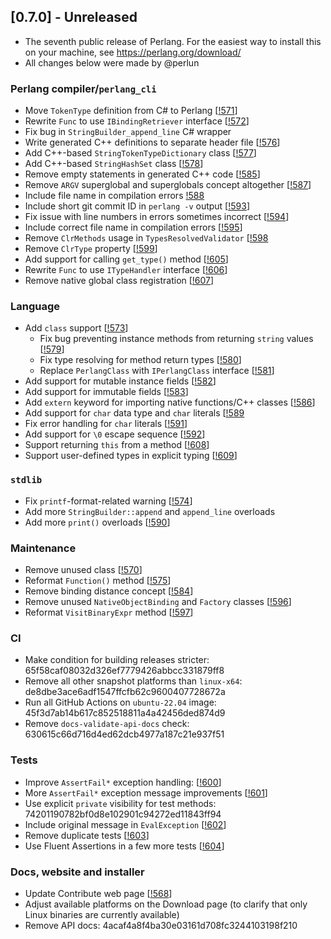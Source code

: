 ## [0.7.0] - Unreleased
- The seventh public release of Perlang. For the easiest way to install this on your machine, see https://perlang.org/download/
- All changes below were made by @perlun

### Perlang compiler/`perlang_cli`
- Move `TokenType` definition from C# to Perlang [[!571][571]]
- Rewrite `Func` to use `IBindingRetriever` interface [[!572][572]]
- Fix bug in `StringBuilder_append_line` C# wrapper
- Write generated C++ definitions to separate header file [[!576][576]]
- Add C++-based `StringTokenTypeDictionary` class [[!577][577]]
- Add C++-based `StringHashSet` class [[!578][578]]
- Remove empty statements in generated C++ code [[!585][585]]
- Remove `ARGV` superglobal and superglobals concept altogether [[!587][587]]
- Include file name in compilation errors [!588][588]
- Include short git commit ID in `perlang -v` output [[!593][593]]
- Fix issue with line numbers in errors sometimes incorrect [[!594][594]]
- Include correct file name in compilation errors [[!595][595]]
- Remove `ClrMethods` usage in `TypesResolvedValidator` [[!598][598]
- Remove `ClrType` property [[!599][599]]
- Add support for calling `get_type()` method [[!605][605]]
- Rewrite `Func` to use `ITypeHandler` interface [[!606][606]]
- Remove native global class registration [[!607][607]]

### Language
- Add `class` support [[!573][573]]
  - Fix bug preventing instance methods from returning `string` values [[!579][579]]
  - Fix type resolving for method return types [[!580][580]]
  - Replace `PerlangClass` with `IPerlangClass` interface [[!581][581]]
- Add support for mutable instance fields [[!582][582]]
- Add support for immutable fields [[!583][583]]
- Add `extern` keyword for importing native functions/C++ classes [[!586][586]]
- Add support for `char` data type and `char` literals [[!589][589]
- Fix error handling for `char` literals [[!591][591]]
- Add support for `\0` escape sequence [[!592][592]]
- Support returning `this` from a method [[!608][608]]
- Support user-defined types in explicit typing [[!609][609]]

### `stdlib`
- Fix `printf`-format-related warning [[!574][574]]
- Add more `StringBuilder::append` and `append_line` overloads
- Add more `print()` overloads [[!590][590]]

### Maintenance
 - Remove unused class [[!570][570]]
 - Reformat `Function()` method [[!575][575]]
 - Remove binding distance concept [[!584][584]]
 - Remove unused `NativeObjectBinding` and `Factory` classes [[!596][596]]
 - Reformat `VisitBinaryExpr` method [[!597][597]]

### CI
- Make condition for building releases stricter: 65f58caf08032d326ef7779426abbcc331879ff8
- Remove all other snapshot platforms than `linux-x64`: de8dbe3ace6adf1547ffcfb62c9600407728672a
- Run all GitHub Actions on `ubuntu-22.04` image: 45f3d7ab14b617c852518811a4a42456ded874d9
- Remove `docs-validate-api-docs` check: 630615c66d716d4ed62dcb4977a187c21e937f51

### Tests
 - Improve `AssertFail*` exception handling: [[!600][600]]
 - More `AssertFail*` exception message improvements [[!601][601]]
 - Use explicit `private` visibility for test methods: 74201190782bf0d8e102901c94272ed11843ff94
 - Include original message in `EvalException` [[!602][602]]
 - Remove duplicate tests [[!603][603]]
 - Use Fluent Assertions in a few more tests [[!604][604]]

### Docs, website and installer
- Update Contribute web page [[!568][568]]
- Adjust available platforms on the Download page (to clarify that only Linux binaries are currently available)
- Remove API docs: 4acaf4a8f4ba30e03161d708fc3244103198f210

[568]: https://gitlab.perlang.org/perlang/perlang/merge_requests/568
[570]: https://gitlab.perlang.org/perlang/perlang/merge_requests/570
[571]: https://gitlab.perlang.org/perlang/perlang/merge_requests/571
[572]: https://gitlab.perlang.org/perlang/perlang/merge_requests/572
[573]: https://gitlab.perlang.org/perlang/perlang/merge_requests/573
[574]: https://gitlab.perlang.org/perlang/perlang/merge_requests/574
[575]: https://gitlab.perlang.org/perlang/perlang/merge_requests/575
[576]: https://gitlab.perlang.org/perlang/perlang/merge_requests/576
[577]: https://gitlab.perlang.org/perlang/perlang/merge_requests/577
[578]: https://gitlab.perlang.org/perlang/perlang/merge_requests/578
[579]: https://gitlab.perlang.org/perlang/perlang/merge_requests/579
[580]: https://gitlab.perlang.org/perlang/perlang/merge_requests/580
[581]: https://gitlab.perlang.org/perlang/perlang/merge_requests/581
[582]: https://gitlab.perlang.org/perlang/perlang/merge_requests/582
[583]: https://gitlab.perlang.org/perlang/perlang/merge_requests/583
[584]: https://gitlab.perlang.org/perlang/perlang/merge_requests/584
[585]: https://gitlab.perlang.org/perlang/perlang/merge_requests/585
[586]: https://gitlab.perlang.org/perlang/perlang/merge_requests/586
[587]: https://gitlab.perlang.org/perlang/perlang/merge_requests/587
[588]: https://gitlab.perlang.org/perlang/perlang/merge_requests/588
[589]: https://gitlab.perlang.org/perlang/perlang/merge_requests/589
[590]: https://gitlab.perlang.org/perlang/perlang/merge_requests/590
[591]: https://gitlab.perlang.org/perlang/perlang/merge_requests/591
[592]: https://gitlab.perlang.org/perlang/perlang/merge_requests/592
[593]: https://gitlab.perlang.org/perlang/perlang/merge_requests/593
[594]: https://gitlab.perlang.org/perlang/perlang/merge_requests/594
[595]: https://gitlab.perlang.org/perlang/perlang/merge_requests/595
[596]: https://gitlab.perlang.org/perlang/perlang/merge_requests/596
[597]: https://gitlab.perlang.org/perlang/perlang/merge_requests/597
[598]: https://gitlab.perlang.org/perlang/perlang/merge_requests/598
[599]: https://gitlab.perlang.org/perlang/perlang/merge_requests/599
[600]: https://gitlab.perlang.org/perlang/perlang/merge_requests/600
[601]: https://gitlab.perlang.org/perlang/perlang/merge_requests/601
[602]: https://gitlab.perlang.org/perlang/perlang/merge_requests/602
[603]: https://gitlab.perlang.org/perlang/perlang/merge_requests/603
[604]: https://gitlab.perlang.org/perlang/perlang/merge_requests/604
[605]: https://gitlab.perlang.org/perlang/perlang/merge_requests/605
[606]: https://gitlab.perlang.org/perlang/perlang/merge_requests/606
[607]: https://gitlab.perlang.org/perlang/perlang/merge_requests/607
[608]: https://gitlab.perlang.org/perlang/perlang/merge_requests/608
[609]: https://gitlab.perlang.org/perlang/perlang/merge_requests/609
